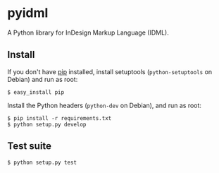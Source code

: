 pyidml
======

A Python library for InDesign Markup Language (IDML).

Install
-------

If you don't have [pip](http://pip.openplans.org/) installed, install
setuptools (``python-setuptools`` on Debian) and run as root:

    $ easy_install pip

Install the Python headers (``python-dev`` on Debian), and run as root:

    $ pip install -r requirements.txt
    $ python setup.py develop

Test suite
----------

    $ python setup.py test


